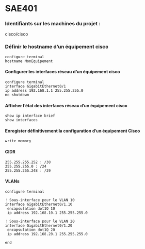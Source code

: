 # SAE401

### Identifiants sur les machines du projet :

cisco/cisco

### Définir le hostname d’un équipement cisco

```
configure terminal
hostname MonEquipement
```

#### Configurer les interfaces réseau d’un équipement cisco

```
configure terminal
interface GigabitEthernet0/1
ip address 192.168.1.1 255.255.255.0
no shutdown
```

#### Afficher l’état des interfaces réseau d’un équipement cisco

```
show ip interface brief
show interfaces
```

#### Enregister définitivement la configuration d’un équipement Cisco

```
write memory
```

#### CIDR

```
255.255.255.252 : /30
255.255.255.0 : /24
255.255.255.248 : /29
```

#### VLANs

```
configure terminal

! Sous-interface pour le VLAN 10
interface GigabitEthernet0/1.10
 encapsulation dot1Q 10
 ip address 192.168.10.1 255.255.255.0

! Sous-interface pour le VLAN 20
interface GigabitEthernet0/1.20
 encapsulation dot1Q 20
 ip address 192.168.20.1 255.255.255.0

end

```

